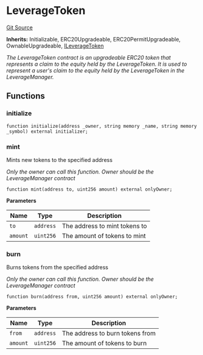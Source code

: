 # LeverageToken
[Git Source](https://github.com/seamless-protocol/ilm-v2/blob/6c745a1fb2c5cc77df7fd3106f57db1adc947b75/src/LeverageToken.sol)

**Inherits:**
Initializable, ERC20Upgradeable, ERC20PermitUpgradeable, OwnableUpgradeable, [ILeverageToken](/src/interfaces/ILeverageToken.sol/interface.ILeverageToken.md)

*The LeverageToken contract is an upgradeable ERC20 token that represents a claim to the equity held by the LeverageToken.
It is used to represent a user's claim to the equity held by the LeverageToken in the LeverageManager.*


## Functions
### initialize


```solidity
function initialize(address _owner, string memory _name, string memory _symbol) external initializer;
```

### mint

Mints new tokens to the specified address

*Only the owner can call this function. Owner should be the LeverageManager contract*


```solidity
function mint(address to, uint256 amount) external onlyOwner;
```
**Parameters**

|Name|Type|Description|
|----|----|-----------|
|`to`|`address`|The address to mint tokens to|
|`amount`|`uint256`|The amount of tokens to mint|


### burn

Burns tokens from the specified address

*Only the owner can call this function. Owner should be the LeverageManager contract*


```solidity
function burn(address from, uint256 amount) external onlyOwner;
```
**Parameters**

|Name|Type|Description|
|----|----|-----------|
|`from`|`address`|The address to burn tokens from|
|`amount`|`uint256`|The amount of tokens to burn|


